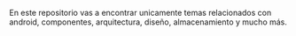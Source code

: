 En este repositorio vas a encontrar unicamente temas relacionados con android, componentes, arquitectura, diseño, almacenamiento y mucho más.
